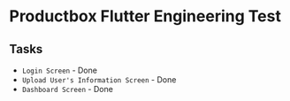 Productbox Flutter Engineering Test
=========================================

Tasks
----
- `Login Screen` - Done
- `Upload User's Information Screen` - Done
- `Dashboard Screen` - Done

